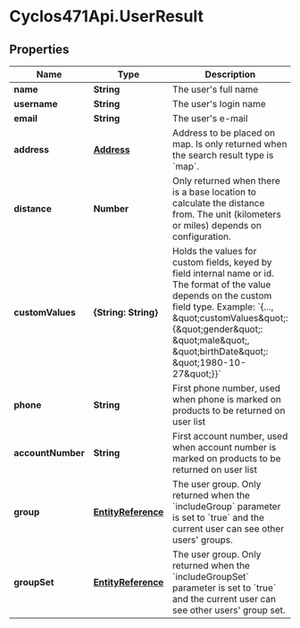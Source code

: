 # Cyclos471Api.UserResult

## Properties
Name | Type | Description | Notes
------------ | ------------- | ------------- | -------------
**name** | **String** | The user&#39;s full name | [optional] 
**username** | **String** | The user&#39;s login name | [optional] 
**email** | **String** | The user&#39;s e-mail | [optional] 
**address** | [**Address**](Address.md) | Address to be placed on map. Is only returned when the search result type is &#x60;map&#x60;.  | [optional] 
**distance** | **Number** | Only returned when there is a base location to calculate the distance from. The unit (kilometers or miles) depends on configuration.  | [optional] 
**customValues** | **{String: String}** | Holds the values for custom fields, keyed by field internal name or id. The format of the value depends on the custom field type. Example: &#x60;{..., \&quot;customValues\&quot;: {\&quot;gender\&quot;: \&quot;male\&quot;, \&quot;birthDate\&quot;: \&quot;1980-10-27\&quot;}}&#x60;  | [optional] 
**phone** | **String** | First phone number, used when phone is marked on products to be returned on user list  | [optional] 
**accountNumber** | **String** | First account number, used when account number is marked on products to be returned on user list  | [optional] 
**group** | [**EntityReference**](EntityReference.md) | The user group. Only returned when the &#x60;includeGroup&#x60; parameter is set to &#x60;true&#x60; and the current user can see other users&#39; groups.  | [optional] 
**groupSet** | [**EntityReference**](EntityReference.md) | The user group. Only returned when the &#x60;includeGroupSet&#x60; parameter is set to &#x60;true&#x60; and the current user can see other users&#39; group set.  | [optional] 


